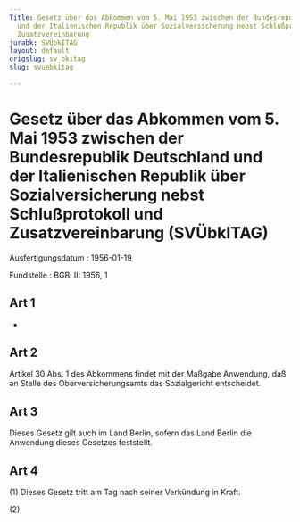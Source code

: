 ```yaml
---
Title: Gesetz über das Abkommen vom 5. Mai 1953 zwischen der Bundesrepublik Deutschland
  und der Italienischen Republik über Sozialversicherung nebst Schlußprotokoll und
  Zusatzvereinbarung
jurabk: SVÜbkITAG
layout: default
origslug: sv_bkitag
slug: svuebkitag

---
```


# Gesetz über das Abkommen vom 5. Mai 1953 zwischen der Bundesrepublik Deutschland und der Italienischen Republik über Sozialversicherung nebst Schlußprotokoll und Zusatzvereinbarung (SVÜbkITAG)

Ausfertigungsdatum
:   1956-01-19

Fundstelle
:   BGBl II: 1956, 1

## Art 1

-

## Art 2

Artikel 30 Abs. 1 des Abkommens findet mit der Maßgabe Anwendung, daß
an Stelle des Oberversicherungsamts das Sozialgericht entscheidet.

## Art 3

Dieses Gesetz gilt auch im Land Berlin, sofern das Land Berlin die
Anwendung dieses Gesetzes feststellt.

## Art 4

(1) Dieses Gesetz tritt am Tag nach seiner Verkündung in Kraft.

(2)

